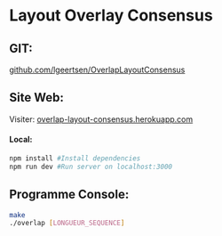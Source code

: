 # Layout Overlay Consensus

## GIT:
[github.com/lgeertsen/OverlapLayoutConsensus](https://github.com/lgeertsen/OverlapLayoutConsensus)

## Site Web:
Visiter: [overlap-layout-consensus.herokuapp.com](https://overlap-layout-consensus.herokuapp.com/)

#### Local:
```bash
npm install #Install dependencies
npm run dev #Run server on localhost:3000
```

## Programme Console:

```bash
make
./overlap [LONGUEUR_SEQUENCE]
```
